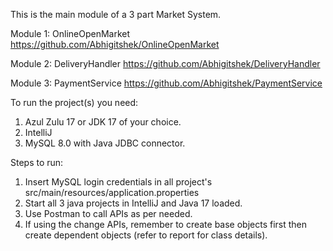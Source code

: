 This is the main module of a 3 part Market System.

Module 1: OnlineOpenMarket https://github.com/Abhigitshek/OnlineOpenMarket

Module 2: DeliveryHandler https://github.com/Abhigitshek/DeliveryHandler

Module 3: PaymentService https://github.com/Abhigitshek/PaymentService


To run the project(s) you need:
1. Azul Zulu 17 or JDK 17 of your choice.
2. IntelliJ
3. MySQL 8.0 with Java JDBC connector.

Steps to run:
1. Insert MySQL login credentials in all project's src/main/resources/application.properties
2. Start all 3 java projects in IntelliJ and Java 17 loaded.
3. Use Postman to call APIs as per needed.
4. If using the change APIs, remember to create base objects first then create dependent objects (refer to report for class details).
